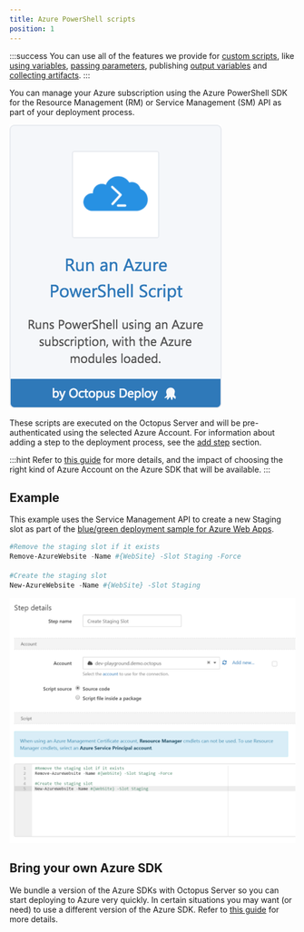 ```yaml
---
title: Azure PowerShell scripts
position: 1
---
```



:::success
You can use all of the features we provide for [custom scripts](/docs/deploying-applications/custom-scripts/index.md), like [using variables](/docs/deploying-applications/custom-scripts/index.md), [passing parameters](/docs/deploying-applications/custom-scripts/index.md), publishing [output variables](/docs/deploying-applications/custom-scripts/index.md) and [collecting artifacts](/docs/deploying-applications/custom-scripts/index.md).
:::


You can manage your Azure subscription using the Azure PowerShell SDK for the Resource Management (RM) or Service Management (SM) API as part of your deployment process.


![](/docs/images/5671696/5865912.png)


These scripts are executed on the Octopus Server and will be pre-authenticated using the selected Azure Account. For information about adding a step to the deployment process, see the [add step](http://docs.octopusdeploy.com/display/OD/Add+step) section.

:::hint
Refer to [this guide](/docs/guides/azure-deployments/creating-an-azure-account/index.md) for more details, and the impact of choosing the right kind of Azure Account on the Azure SDK that will be available.
:::

## Example


This example uses the Service Management API to create a new Staging slot as part of the [blue/green deployment sample for Azure Web Apps](/docs/deploying-applications/deploying-to-azure/deploying-a-package-to-an-azure-web-app/using-deployment-slots-with-azure-web-apps.md).

```powershell
#Remove the staging slot if it exists
Remove-AzureWebsite -Name #{WebSite} -Slot Staging -Force
 
#Create the staging slot
New-AzureWebsite -Name #{WebSite} -Slot Staging
```





![](/docs/images/5669045/5865518.png)

## Bring your own Azure SDK


We bundle a version of the Azure SDKs with Octopus Server so you can start deploying to Azure very quickly. In certain situations you may want (or need) to use a different version of the Azure SDK. Refer to [this guide](/docs/guides/azure-deployments/running-azure-powershell/configuring-the-version-of-the-azure-powershell-modules.md) for more details.
